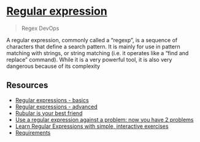 # [Regular expression](https://intranet.alxswe.com/concepts/29) 
> Regex
> DevOps

A regular expression, commonly called a “regexp”, is a sequence of characters that define a search pattern.  It is mainly for use in pattern matching with strings, or string matching (i.e. it operates like a “find and replace” command). While it is a very powerful tool, it is also very dangerous because of its complexity
## Resources
* [Regular expressions - basics](https://intranet.alxswe.com/rltoken/6VeaVMaugIxcFAwA27TBdQ)
* [Regular expressions - advanced](https://intranet.alxswe.com/rltoken/rntjh3-3S86zt0Qy28L10w)
* [Rubular is your best friend](https://intranet.alxswe.com/rltoken/RGkVuw1lZ_hoCCbLsiOAhg)
* [Use a regular expression against a problem: now you have 2 problems](https://intranet.alxswe.com/rltoken/Vwm8lpMUGa4x_FBtlyUQ8g)
* [Learn Regular Expressions with simple, interactive exercises]()
* [Requirements](https://intranet.alxswe.com/rltoken/XsQ6rzS1uy-E6bnswUqIKg)

